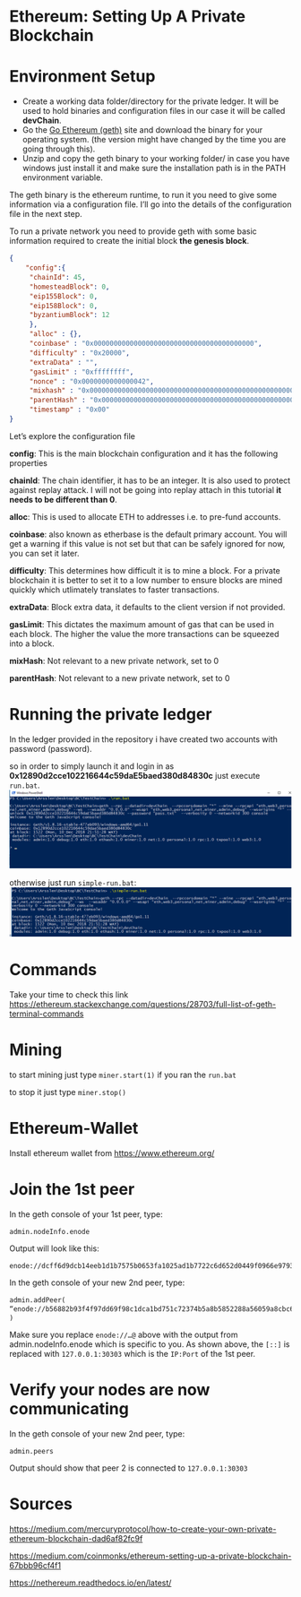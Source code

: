 Ethereum: Setting Up A Private Blockchain
====

# Environment Setup
- Create a working data folder/directory for the private ledger. It will be used to hold binaries and configuration files in our case it will be called **devChain**.
- Go the [Go Ethereum (geth)](https://geth.ethereum.org/downloads/)
 site and download the binary for your operating system. (the version might have changed by the time you are going through this).
- Unzip and copy the geth binary to your working folder/ in case you have windows just install it and make sure the installation path is in the PATH environment variable.


The geth binary is the ethereum runtime, to run it you need to give some information via a configuration file. I’ll go into the details of the configuration file in the next step.

To run a private network you need to provide geth with some basic information required to create the initial block **the genesis block**.

```json
{
    "config":{
     "chainId": 45,
     "homesteadBlock": 0,
     "eip155Block": 0,
     "eip158Block": 0,
     "byzantiumBlock": 12
     },
     "alloc" : {},
     "coinbase" : "0x0000000000000000000000000000000000000000",
     "difficulty" : "0x20000",
     "extraData" : "",
     "gasLimit" : "0xffffffff",
     "nonce" : "0x0000000000000042",
     "mixhash" : "0x0000000000000000000000000000000000000000000000000000000000000000",
     "parentHash" : "0x0000000000000000000000000000000000000000000000000000000000000000",
     "timestamp" : "0x00"
}
```

Let’s explore the configuration file

**config**: This is the main blockchain configuration and it has the following properties

**chainId**: The chain identifier, it has to be an integer. It is also used to protect against replay attack. I will not be going into replay attach in this tutorial **it needs to be different than 0**.

**alloc**: This is used to allocate ETH to addresses i.e. to pre-fund accounts.

**coinbase**: also known as etherbase is the default primary account. You will get a warning if this value is not set but that can be safely ignored for now, you can set it later.

**difficulty**: This determines how difficult it is to mine a block. For a private blockchain it is better to set it to a low number to ensure blocks are mined quickly which utlimately translates to faster transactions.

**extraData**: Block extra data, it defaults to the client version if not provided.

**gasLimit**: This dictates the maximum amount of gas that can be used in each block. The higher the value the more transactions can be squeezed into a block.

**mixHash**: Not relevant to a new private network, set to 0

**parentHash**: Not relevant to a new private network, set to 0

# Running the private ledger
In the ledger provided in the repository i have created two accounts with password (password).

so in order to simply launch it and login in as **0x12890d2cce102216644c59daE5baed380d84830c** just execute ``run.bat``.
![Run](img/run-login.png)

otherwise just run ``simple-run.bat``:
![Run](img/run-simple.png)

# Commands
Take your time to check this link
https://ethereum.stackexchange.com/questions/28703/full-list-of-geth-terminal-commands

# Mining
to start mining just type ``miner.start(1)`` if you ran the ``run.bat``

to stop it just type ``miner.stop()``


# Ethereum-Wallet
Install ethereum wallet from https://www.ethereum.org/ 

# Join the 1st peer
In the geth console of your 1st peer, type:

```
admin.nodeInfo.enode
```
Output will look like this:

```
enode://dcff6d9dcb14eeb1d1b7575b0653fa1025ad1b7722c6d652d0449f0966e97931bdf037e5542086e7b9e0bec056566522c6c0cc4d73d8e4186a35da8aa5988e15@[::]:30303
```
In the geth console of your new 2nd peer, type:

```
admin.addPeer( “enode://b56882b93f4f97dd69f98c1dca1bd751c72374b5a8b5852288a56059a8cbc63614afd57274cfa7695178cf292aad9e682f0117044f9a28c9e098da688c8dfd89@127.0.0.1:30303” )
```

Make sure you replace ``enode://…@`` above with the output from admin.nodeInfo.enode which is specific to you. As shown above, the ``[::]`` is replaced with ``127.0.0.1:30303`` which is the ``IP:Port`` of the 1st peer.

# Verify your nodes are now communicating
In the geth console of your new 2nd peer, type:

```
admin.peers
```

Output should show that peer 2 is connected to ``127.0.0.1:30303``



# Sources

https://medium.com/mercuryprotocol/how-to-create-your-own-private-ethereum-blockchain-dad6af82fc9f

https://medium.com/coinmonks/ethereum-setting-up-a-private-blockchain-67bbb96cf4f1

https://nethereum.readthedocs.io/en/latest/